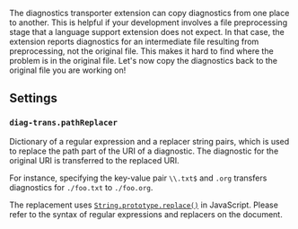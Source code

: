 The diagnostics transporter extension can copy diagnostics from one place to another.
This is helpful if your development involves a file preprocessing stage that a language support extension does not expect.
In that case, the extension reports diagnostics for an intermediate file resulting from preprocessing, not the original file.
This makes it hard to find where the problem is in the original file.
Let's now copy the diagnostics back to the original file you are working on!

## Settings

### `diag-trans.pathReplacer`
 Dictionary of a regular expression and a replacer string pairs, which is used to replace the path part of the URI of a diagnostic. The diagnostic for the original URI is transferred to the replaced URI.

For instance, specifying the key-value pair `\\.txt$` and `.org` transfers diagnostics for `./foo.txt` to `./foo.org`.

The replacement uses [`String.prototype.replace()`](https://developer.mozilla.org/en-US/docs/Web/JavaScript/Reference/Global_Objects/String/replace) in JavaScript. Please refer to the syntax of regular expressions and replacers on the document.
